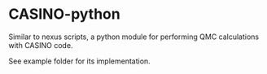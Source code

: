 # CASINO-python
Similar to nexus scripts, a python module for performing QMC calculations with CASINO code. 

See example folder for its implementation. 


